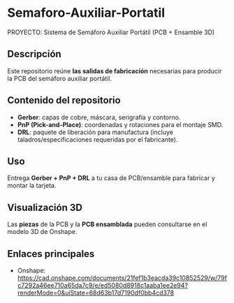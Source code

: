 # Semaforo-Auxiliar-Portatil
PROYECTO: Sistema de Semáforo Auxiliar Portátil (PCB + Ensamble 3D)

## Descripción
Este repositorio reúne **las salidas de fabricación** necesarias para producir la PCB del semáforo auxiliar portátil.

## Contenido del repositorio
- **Gerber**: capas de cobre, máscara, serigrafía y contorno.
- **PnP (Pick-and-Place)**: coordenadas y rotaciones para el montaje SMD.
- **DRL**: paquete de liberación para manufactura (incluye taladros/especificaciones requeridas por el fabricante).

## Uso
Entrega **Gerber + PnP + DRL** a tu casa de PCB/ensamble para fabricar y montar la tarjeta.

## Visualización 3D
Las **piezas** de la PCB y la **PCB ensamblada** pueden consultarse en el modelo 3D de Onshape.

## Enlaces principales
- Onshape: https://cad.onshape.com/documents/21fef1b3eacda39c10852529/w/79fc7292a46ee710a65da7c9/e/ed5080d8918c1aaba1ee2e94?renderMode=0&uiState=68d63b17d7190df0bb4cd378
 

